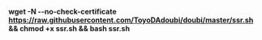 **wget -N --no-check-certificate https://raw.githubusercontent.com/ToyoDAdoubi/doubi/master/ssr.sh && chmod +x ssr.sh && bash ssr.sh**